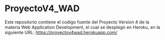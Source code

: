 # ProyectoV4_WAD
Este repositorio contiene el codigo fuente del Proyecto Version 4 de la materia Web Application Development, el cual se desplegó en Heroku, en la siguiente URL:  https://proyectov4wad.herokuapp.com/
